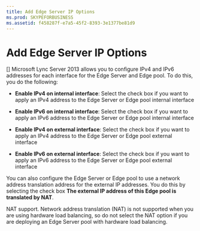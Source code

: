 ```yaml
---
title: Add Edge Server IP Options
ms.prod: SKYPEFORBUSINESS
ms.assetid: f458287f-e7a5-45f2-8393-3e1377be81d9
---
```



# Add Edge Server IP Options
[]
Microsoft Lync Server 2013 allows you to configure IPv4 and IPv6 addresses for each interface for the Edge Server and Edge pool. To do this, you do the following:
  
    
    


- **Enable IPv4 on internal interface**: Select the check box if you want to apply an IPv4 address to the Edge Server or Edge pool internal interface
    
  
- **Enable IPv6 on internal interface**: Select the check box if you want to apply an IPv6 address to the Edge Server or Edge pool internal interface
    
  
- **Enable IPv4 on external interface**: Select the check box if you want to apply an IPv4 address to the Edge Server or Edge pool external interface
    
  
- **Enable IPv6 on external interface**: Select the check box if you want to apply an IPv6 address to the Edge Server or Edge pool external interface
    
  

You can also configure the Edge Server or Edge pool to use a network address translation address for the external IP addresses. You do this by selecting the check box **The external IP address of this Edge pool is translated by NAT**.
  
    
    

NAT support. Network address translation (NAT) is not supported when you are using hardware load balancing, so do not select the NAT option if you are deploying an Edge Server pool with hardware load balancing.
